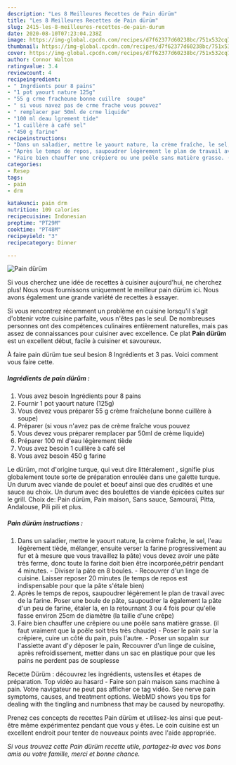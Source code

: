 ```yaml
---
description: "Les 8 Meilleures Recettes de Pain dürüm"
title: "Les 8 Meilleures Recettes de Pain dürüm"
slug: 2415-les-8-meilleures-recettes-de-pain-durum
date: 2020-08-10T07:23:04.238Z
image: https://img-global.cpcdn.com/recipes/d7f62377d60238bc/751x532cq70/pain-durum-photo-principale-de-la-recette.jpg
thumbnail: https://img-global.cpcdn.com/recipes/d7f62377d60238bc/751x532cq70/pain-durum-photo-principale-de-la-recette.jpg
cover: https://img-global.cpcdn.com/recipes/d7f62377d60238bc/751x532cq70/pain-durum-photo-principale-de-la-recette.jpg
author: Connor Walton
ratingvalue: 3.4
reviewcount: 4
recipeingredient:
- " Ingrdients pour 8 pains"
- "1 pot yaourt nature 125g"
- "55 g crme fracheune bonne cuillre  soupe"
- " si vous navez pas de crme frache vous pouvez"
- " remplacer par 50ml de crme liquide"
- "100 ml deau lgrement tide"
- "1 cuillère à café sel"
- "450 g farine"
recipeinstructions:
- "Dans un saladier, mettre le yaourt nature, la crème fraîche, le sel, l&#39;eau légèrement tiède, mélanger, ensuite verser la farine progressivement au fur et à mesure que vous travaillez la pâte) vous devez avoir une pâte très ferme, donc toute la farine doit bien être incorporée,pétrir pendant 4 minutes.  Diviser la pâte en 8 boules. Recouvrer d&#39;un linge de cuisine. Laisser reposer 20 minutes (le temps de repos est indispensable pour que la pâte s&#39;étale bien)"
- "Après le temps de repos, saupoudrer légèrement le plan de travail avec de la farine. Poser une boule de pâte, saupoudrer la également la pâte d&#39;un peu de farine, étaler la, en la retournant 3 ou 4 fois pour qu&#39;elle fasse environ 25cm de diamètre (la taille d&#39;une crêpe)"
- "Faire bien chauffer une crêpiere ou une poêle sans matière grasse. (il faut vraiment que la poêle soit très très chaude) Poser le pain sur la crêpiere, cuire un côté du pain, puis l&#39;autre. Poser un sopalın sur l&#39;assiette avant d&#39;y déposer le pain, Recouvrer d&#39;un linge de cuisine, après refroidissement, metter dans un sac en plastique pour que les pains ne perdent pas de souplesse"
categories:
- Resep
tags:
- pain
- drm

katakunci: pain drm 
nutrition: 109 calories
recipecuisine: Indonesian
preptime: "PT29M"
cooktime: "PT48M"
recipeyield: "3"
recipecategory: Dinner

---
```



![Pain dürüm](https://img-global.cpcdn.com/recipes/d7f62377d60238bc/751x532cq70/pain-durum-photo-principale-de-la-recette.jpg)

Si vous cherchez une idée de recettes à cuisiner aujourd'hui, ne cherchez plus! Nous vous fournissons uniquement le meilleur pain dürüm ici. Nous avons également une grande variété de recettes à essayer.

Si vous rencontrez récemment un problème en cuisine lorsqu'il s'agit d'obtenir votre cuisine parfaite, vous n'êtes pas le seul. De nombreuses personnes ont des compétences culinaires entièrement naturelles, mais pas assez de connaissances pour cuisiner avec excellence. Ce plat <strong> Pain dürüm </strong> est un excellent début, facile à cuisiner et savoureux.

<!--inarticleads1-->

À faire pain dürüm tue seul besion 8 Ingrédients et 3 pas. Voici comment vous faire cette.

##### Ingrédients de pain dürüm :

1. Vous avez besoin  Ingrédients pour 8 pains
1. Fournir 1 pot yaourt nature (125g)
1. Vous devez vous préparer 55 g crème fraîche(une bonne cuillère à soupe)
1. Préparer  (si vous n&#39;avez pas de crème fraîche vous pouvez
1. Vous devez vous préparer  remplacer par 50ml de crème liquide)
1. Préparer 100 ml d&#39;eau légèrement tiède
1. Vous avez besoin 1 cuillère à café sel
1. Vous avez besoin 450 g farine


Le dürüm, mot d&#39;origine turque, qui veut dire littéralement , signifie plus globalement toute sorte de préparation enroulée dans une galette turque. Un durum avec viande de poulet et boeuf ainsi que des crudités et une sauce au choix. Un durum avec des boulettes de viande épicées cuites sur le grill. Choix de: Pain dürüm, Pain maison, Sans sauce, Samouraï, Pitta, Andalouse, Pili pili et plus. 

<!--inarticleads2-->

##### Pain dürüm instructions :

1. Dans un saladier, mettre le yaourt nature, la crème fraîche, le sel, l&#39;eau légèrement tiède, mélanger, ensuite verser la farine progressivement au fur et à mesure que vous travaillez la pâte) vous devez avoir une pâte très ferme, donc toute la farine doit bien être incorporée,pétrir pendant 4 minutes.  - Diviser la pâte en 8 boules. - Recouvrer d&#39;un linge de cuisine. Laisser reposer 20 minutes (le temps de repos est indispensable pour que la pâte s&#39;étale bien)
1. Après le temps de repos, saupoudrer légèrement le plan de travail avec de la farine. Poser une boule de pâte, saupoudrer la également la pâte d&#39;un peu de farine, étaler la, en la retournant 3 ou 4 fois pour qu&#39;elle fasse environ 25cm de diamètre (la taille d&#39;une crêpe)
1. Faire bien chauffer une crêpiere ou une poêle sans matière grasse. (il faut vraiment que la poêle soit très très chaude) - Poser le pain sur la crêpiere, cuire un côté du pain, puis l&#39;autre. - Poser un sopalın sur l&#39;assiette avant d&#39;y déposer le pain, Recouvrer d&#39;un linge de cuisine, après refroidissement, metter dans un sac en plastique pour que les pains ne perdent pas de souplesse


Recette Dürüm : découvrez les ingrédients, ustensiles et étapes de préparation. Top vidéo au hasard - Faire son pain maison sans machine à pain. Votre navigateur ne peut pas afficher ce tag vidéo. See nerve pain symptoms, causes, and treatment options. WebMD shows you tips for dealing with the tingling and numbness that may be caused by neuropathy. 

<!--inarticleads1-->

<p>
Prenez ces concepts de recettes Pain dürüm et utilisez-les ainsi que peut-être même expérimentez pendant que vous y êtes. Le coin cuisine est un excellent endroit pour tenter de nouveaux points avec l'aide appropriée.
</p>

<p>
<i>Si vous trouvez cette Pain dürüm recette utile, partagez-la avec vos bons amis ou votre famille, merci et bonne chance.</i>
</p>
